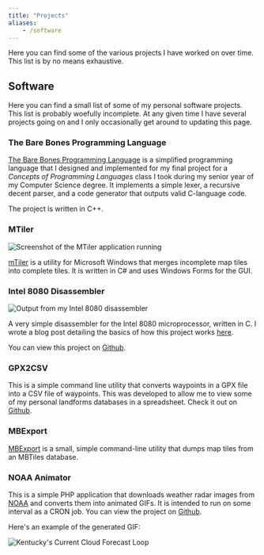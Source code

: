 ```yaml
---
title: "Projects"
aliases:
    - /software
---
```


Here you can find some of the various projects I have worked on over time. This list is by no means exhaustive. 

## Software

Here you can find a small list of some of my personal software projects. This list is probably woefully incomplete. At any given time I have several projects going on and I only occasionally get around to updating this page.

### The Bare Bones Programming Language

[The Bare Bones Programming Language](https://github.com/serialphotog/Bare-Bones-Language) is a simplified programming language that I designed and implemented for my final project for a *Concepts of Programming Languages* class I took during my senior year of my Computer Science degree. It implements a simple lexer, a recursive decent parser, and a code generator that outputs valid C-language code. 

The project is written in C++.

### MTiler

![Screenshot of the MTiler application running](/projects/MTiler.png)

[mTiler](https://github.com/serialphotog/mTiler) is a utility for Microsoft Windows that merges incomplete map tiles into complete tiles. It is written in C# and uses Windows Forms for the GUI.

### Intel 8080 Disassembler

![Output from my Intel 8080 disassembler](/projects/Intel8080DisassemblerOutput.png)

A very simple disassembler for the Intel 8080 microprocessor, written in C. I wrote a blog post detailing the basics of how this project works [here](https://hackeradam.com/lets-write-a-simple-disassembler-for-the-intel-8080-microprocessor/).

You can view this project on [Github](https://github.com/serialphotog/8080disassembler).

### GPX2CSV

This is a simple command line utility that converts waypoints in a GPX file into a CSV file of waypoints. This was developed to allow me to view some of my personal landforms databases in a spreadsheet. Check it out on [Github](https://github.com/serialphotog/gpx2csv).

### MBExport

[MBExport](https://github.com/serialphotog/mbexport) is a small, simple command-line utility that dumps map tiles from an MBTiles database.

### NOAA Animator

This is a simple PHP application that downloads weather radar images from [NOAA](https://www.noaa.gov/) and converts them into animated GIFs. It is intended to run on some interval as a CRON job. You can view the project on [Github](https://github.com/serialphotog/NOAA-Animator).

Here's an example of the generated GIF:

![Kentucky's Current Cloud Forecast Loop](https://exploredbnf.com/noaa-maps/Sky/Sky_kentucky.gif)